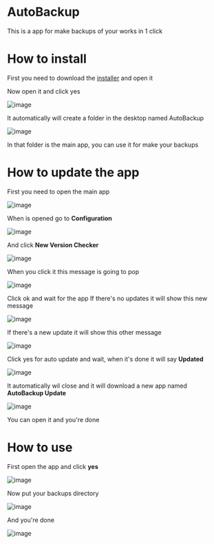 # AutoBackup
This is a app for make backups of your works in 1 click


# How to install
First you need to download the [installer](https://github.com/jugandomiguel/AutoBackup/releases/download/Installer/AutoBackupInstaller.exe) and open it

Now open it and click yes

![image](https://user-images.githubusercontent.com/73621705/209161902-12ccdfeb-d94b-405d-996d-afa185b1aa0a.png)

It automatically will create a folder in the desktop named AutoBackup

![image](https://user-images.githubusercontent.com/73621705/209162793-250d586c-6dd8-4845-889a-c380a12a8a45.png)

In that folder is the main app, you can use it for make your backups

# How to update the app
First you need to open the main app

![image](https://user-images.githubusercontent.com/73621705/209165557-a2e60ccf-a6a2-483e-a23a-e9f0d6387145.png)

When is opened go to **Configuration**

![image](https://user-images.githubusercontent.com/73621705/209163552-3f635ea1-483a-4e5e-a090-73d436addfb0.png)

And click **New Version Checker**

![image](https://user-images.githubusercontent.com/73621705/209163671-0f983e52-c0a1-442d-8ff5-f1a532e1d5aa.png)

When you click it this message is going to pop

![image](https://user-images.githubusercontent.com/73621705/209163931-e45e3c2d-4365-418d-8ce1-50dc08d49339.png)

Click ok and wait for the app
If there's no updates it will show this new message

![image](https://user-images.githubusercontent.com/73621705/209164101-9fdaba31-0f82-4ef0-8e87-7b63e3bd0851.png)

If there's a new update it will show this other message 

![image](https://user-images.githubusercontent.com/73621705/209164578-8b60cc90-32ea-491d-ad2d-c1fd4f27d386.png)

Click yes for auto update and wait, when it's done it will say **Updated**

![image](https://user-images.githubusercontent.com/73621705/209164729-2572af0e-aba7-45d4-8254-bad1ec8fc3ea.png)

It automatically wil close and it will download a new app named **AutoBackup Update** 

![image](https://user-images.githubusercontent.com/73621705/209164957-76a48820-ad00-4f9b-82f5-997fb6b9c66e.png)

You can open it and you're done 

# How to use
First open the app and click **yes**

![image](https://user-images.githubusercontent.com/73621705/209174516-cf1dca5d-1113-456b-8298-b15bc863a6a2.png)

Now put your backups directory

![image](https://user-images.githubusercontent.com/73621705/209174526-a0139c2d-eb48-44c5-9066-2f7c89723d22.png)

And you're done

![image](https://user-images.githubusercontent.com/73621705/209174522-ff115f4b-50c4-4d08-b12b-2a6c77939ffc.png)
